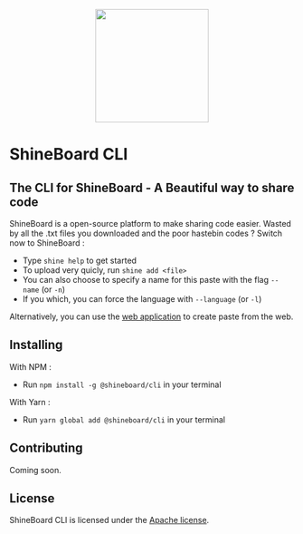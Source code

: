 <p align="center"><img src="https://i.imgur.com/4TU5pl8.png" width="200"></p>

<p align="center"></p>

# ShineBoard CLI
## The CLI for ShineBoard - A Beautiful way to share code

ShineBoard is a open-source platform to make sharing code easier. Wasted by all the .txt files you downloaded and the poor hastebin codes ? Switch now to ShineBoard :
* Type `shine help` to get started
* To upload very quicly, run `shine add <file>`
* You can also choose to specify a name for this paste with the flag `--name` (or `-n`) 
* If you which, you can force the language with `--language` (or `-l`) 

Alternatively, you can use the [web application](https://github.com/ShineBoard/shineboard) to create paste from the web.

## Installing
With NPM :
* Run `npm install -g @shineboard/cli` in your terminal

With Yarn :
* Run `yarn global add @shineboard/cli` in your terminal

## Contributing

Coming soon.

## License

ShineBoard CLI is licensed under the [Apache license](http://www.apache.org/licenses/LICENSE-2.0).

